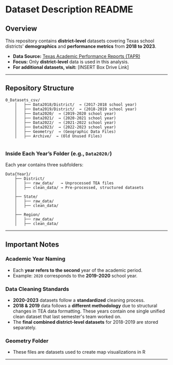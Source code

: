 # **Dataset Description README**  

## **Overview**  
This repository contains **district-level** datasets covering Texas school districts' **demographics** and **performance metrics** from **2018 to 2023**.  

- **Data Source:** [Texas Academic Performance Reports (TAPR)](https://rptsvr1.tea.texas.gov/perfreport/tapr/2023/download/DownloadData.html)  
- **Focus:** Only **district-level** data is used in this analysis.  
- **For additional datasets, visit:** [INSERT Box Drive Link]  

---

## **Repository Structure**  

```
0_Datasets_csv/
    │   ├── Data2018/District/  → (2017-2018 school year)
    │   ├── Data2019/District/  → (2018-2019 school year)
    │   ├── Data2020/  → (2019-2020 school year)
    │   ├── Data2021/  → (2020-2021 school year)
    │   ├── Data2022/  → (2021-2022 school year)
    │   ├── Data2023/  → (2022-2023 school year)
    │   ├── Geometry/  → (Geographic Data Files)
    │   ├── Archive/  → (Old Unused Files)


```

### **Inside Each Year’s Folder (e.g., `Data2020/`)**
Each year contains three subfolders:
```
Data{Year}/
    ├── District/
    │   ├── raw_data/   → Unprocessed TEA files
    │   ├── clean_data/ → Pre-processed, structured datasets
    │
    ├── State/
    │   ├── raw_data/
    │   ├── clean_data/
    │
    ├── Region/
    │   ├── raw_data/
    │   ├── clean_data/
```

---

## **Important Notes**  

### **Academic Year Naming**  
- Each **year refers to the second** year of the academic period.  
- Example: `2020` corresponds to the **2019-2020** school year.  

### **Data Cleaning Standards**  
- **2020-2023** datasets follow a **standardized** cleaning process.  
- **2018 & 2019** data follows a **different methodology** due to structural changes in TEA data formatting. These years contain one single unified clean dataset that last semester's team worked on.  
- The **final combined district-level datasets** for 2018-2019 are stored separately.

### **Geometry Folder**  
- These files are datasets used to create map visualizations in R  
  

---
